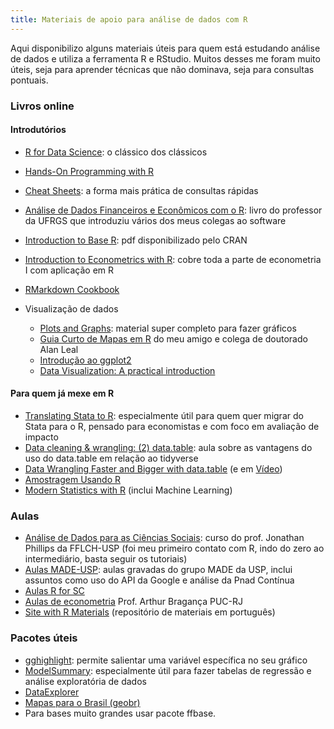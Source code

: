```yaml
---
title: Materiais de apoio para análise de dados com R
---
```


Aqui disponibilizo alguns materiais úteis para quem está estudando análise de dados e utiliza a ferramenta R e RStudio. Muitos desses me foram muito úteis, seja para aprender técnicas que não dominava, seja para consultas pontuais.

### Livros online

#### Introdutórios
- [R for Data Science](https://r4ds.had.co.nz/): o clássico dos clássicos
- [Hands-On Programming with R](https://rstudio-education.github.io/hopr/)
- [Cheat Sheets](https://www.rstudio.com/resources/cheatsheets/): a forma mais prática de consultas rápidas
- [Análise de Dados Financeiros e Econômicos com o R](https://www.msperlin.com/adfeR/index.html): livro do professor da UFRGS que introduziu vários dos meus colegas ao software
- [Introduction to Base R](https://cran.r-project.org/doc/manuals/r-release/R-intro.pdf): pdf disponibilizado pelo CRAN
- [Introduction to Econometrics with R](https://www.econometrics-with-r.org/): cobre toda a parte de econometria I com aplicação em R
- [RMarkdown Cookbook](https://bookdown.org/yihui/rmarkdown-cookbook/kable.html)

- Visualização de dados
  - [Plots and Graphs](https://github.com/Z3tt/OutlierConf2021/): material super completo para fazer gráficos
  - [Guia Curto de Mapas em R](https://alanleal-econ.com/index.php/guia-curto-de-mapas-no-r/) do meu amigo e colega de doutorado Alan Leal
  - [Introdução ao ggplot2](https://opencodecom.net/post/2021-08-22-introducao-ao-ggplot2/)
  - [Data Visualization: A practical introduction](https://socviz.co/)

#### Para quem já mexe em R
- [Translating Stata to R](https://stata2r.github.io/): especialmente útil para quem quer migrar do Stata para o R, pensado para economistas e com foco em avaliação de impacto
- [Data cleaning & wrangling: (2) data.table](https://raw.githack.com/uo-ec607/lectures/master/05-datatable/05-datatable.html#1): aula sobre as vantagens do uso do data.table em relação ao tidyverse
- [Data Wrangling Faster and Bigger with data.table](https://rpubs.com/NickCHK/data_wrangling_data_table) (e em [Vídeo](https://www.youtube.com/watch?v=EdPKcy1WKD0))
- [Amostragem Usando R](https://amostragemcomr.github.io/livro/)
- [Modern Statistics with R](https://www.modernstatisticswithr.com/) (inclui Machine Learning)

### Aulas
- [Análise de Dados para as Ciências Sociais](https://jonnyphillips.github.io/Ciencia_de_Dados/): curso do prof. Jonathan Phillips da FFLCH-USP (foi meu primeiro contato com R, indo do zero ao intermediário, basta seguir os tutoriais)
- [Aulas MADE-USP](https://www.youtube.com/watch?v=g_o3a2tgmu0): aulas gravadas do grupo MADE da USP, inclui assuntos como uso do API da Google e análise da Pnad Contínua
- [Aulas R for SC](https://preview.carpentries.org/r-socialsci/)
- [Aulas de econometria](https://arthurbraganca.com/econometria/) Prof. Arthur Bragança PUC-RJ
- [Site with R Materials](https://materiais-estudo-r.netlify.app/) (repositório de materiais em português)

### Pacotes úteis
- [gghighlight](https://yutannihilation.github.io/gghighlight/articles/gghighlight.html): permite salientar uma variável específica no seu gráfico
- [ModelSummary](https://github.com/vincentarelbundock/modelsummary): especialmente útil para fazer tabelas de regressão e análise exploratória de dados
- [DataExplorer](https://boxuancui.github.io/DataExplorer/articles/dataexplorer-intro.html) 
- [Mapas para o Brasil (geobr)](https://github.com/ipeaGIT/geobr)
- Para bases muito grandes usar pacote ffbase.
